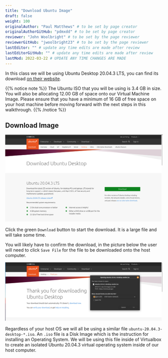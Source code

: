 ```yaml
---
title: "Download Ubuntu Image"
draft: false
weight: 100
originalAuthor: "Paul Matthews" # to be set by page creator
originalAuthorGitHub: "pdmxdd" # to be set by page creator
reviewer: "John Woolbright" # to be set by the page reviewer
reviewerGitHub: "jwoolbright23" # to be set by the page reviewer
lastEditor: "" # update any time edits are made after review
lastEditorGitHub: "" # update any time edits are made after review
lastMod: 2022-03-22 # UPDATE ANY TIME CHANGES ARE MADE
---
```


In this class we will be using Ubuntu Desktop 20.04.3 LTS, you can find its download [on their website](https://ubuntu.com/download/desktop).

{{% notice note %}}
The Ubuntu ISO that you will be using is 3.4 GB in size. You will also be allocating 12.00 GB of space onto our Virtual Machine Image. Please ensure that you have a minimum of 16 GB of free space on your host machine before moving forward with the next steps in this walkthrough.
{{% /notice %}}

## Download Image

![Ubuntu Desktop Download Homepage](pictures/ubuntu-download-desktop.png?classes=border)

Click the green `Download` button to start the download. It is a large file and will take some time.

You will likely have to confirm the download, in the picture below the user will need to click `Save File` for the file to be downloaded onto the host computer.

![Ubuntu Desktop Download Initiated Page](pictures/ubuntu-download.png?classes=border)

Regardless of your host OS we will all be using a similar file `ubuntu-20.04.3-desktop-*.iso`. An `.iso` file is a Disk Image which is the instruction for installing an Operating System. We will be using this file inside of Virtualbox to create an isolated Ubuntu 20.04.3 virtual operating system inside of our host computer.